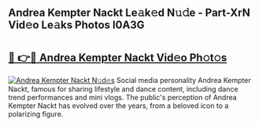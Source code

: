 ## Andrea Kempter Nackt Le𝚊k𝚎d N𝚞𝚍e - Part-XrN Vid𝚎o Le𝚊ks Photos l0A3G

# <h2><a href="http://fb4yau.evod.top/?m=Andrea+Kempter+Nackt">🔗 👉🔴 Andrea Kempter Nackt Vid𝚎o Ph𝚘t𝚘s</a></h2>

[![Andrea Kempter Nackt N𝚞d𝚎s](https://i.imgur.com/8V9OHl7.gif)](http://fb4yau.evod.top/?m=Andrea+Kempter+Nackt)
Social media personality Andrea Kempter Nackt, famous for sharing lifestyle and dance content, including dance trend performances and mini vlogs. The public's perception of Andrea Kempter Nackt has evolved over the years, from a beloved icon to a polarizing figure. 

